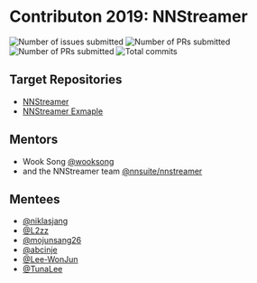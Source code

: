 # Contributon 2019: NNStreamer

![Number of issues submitted](https://img.shields.io/endpoint.svg?url=https://gist.githubusercontent.com/wooksong/69bfeafc2c1f4607727fb7cd7d76b609/raw/total_issue_badge.json)    ![Number of PRs submitted](https://img.shields.io/endpoint.svg?url=https://gist.githubusercontent.com/wooksong/69bfeafc2c1f4607727fb7cd7d76b609/raw/total_spr_badge.json)    ![Number of PRs submitted](https://img.shields.io/endpoint.svg?url=https://gist.githubusercontent.com/wooksong/69bfeafc2c1f4607727fb7cd7d76b609/raw/total_pr_badge.json)    ![Total commits](https://img.shields.io/endpoint.svg?url=https://gist.githubusercontent.com/wooksong/69bfeafc2c1f4607727fb7cd7d76b609/raw/total_commit_badge.json)
## Target Repositories
- [NNStreamer](https://github.com/nnsuite/nnstreamer)
- [NNStreamer Exmaple](https://github.com/nnsuite/nnstreamer-example)

## Mentors
- Wook Song [@wooksong](https://github.com/wooksong)
- and the NNStreamer team [@nnsuite/nnstreamer](https://github.com/orgs/nnsuite/teams/nnstreamer)

## Mentees
- [@niklasjang](https://github.com/niklasjang)
- [@L2zz](https://github.com/L2zz)
- [@mojunsang26](https://github.com/mojunsang26)
- [@abcinje](https://github.com/abcinje)
- [@Lee-WonJun](https://github.com/Lee-WonJun)
- [@TunaLee](https://github.com/TunaLee)

